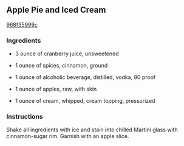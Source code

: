## Apple Pie and Iced Cream

[968f35999c](http://www.food.com/recipe/apple-pie-and-iced-cream-284793)

### Ingredients

 - 3 ounce of cranberry juice, unsweetened

 - 1 ounce of spices, cinnamon, ground

 - 1 ounce of alcoholic beverage, distilled, vodka, 80 proof

 - 1 ounce of apples, raw, with skin

 - 1 ounce of cream, whipped, cream topping, pressurized

### Instructions

Shake all ingredients with ice and stain into chilled Martini glass with cinnamon-sugar rim. Garnish with an apple slice.